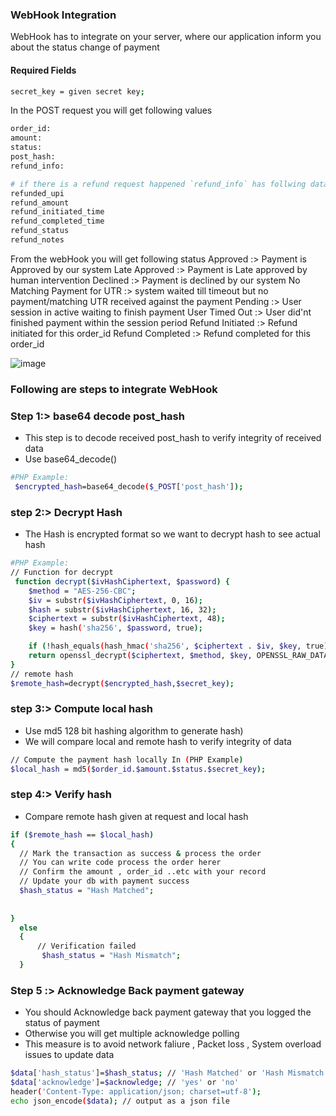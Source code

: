 
### WebHook Integration 

WebHook has to integrate on your server, where our application inform you about the status change of payment

#### Required Fields
```sh
secret_key = given secret key;
```

In the POST request you will get following values
```sh 
order_id:
amount:
status:
post_hash:
refund_info:
```

```sh 
# if there is a refund request happened `refund_info` has follwing data 
refunded_upi 
refund_amount
refund_initiated_time
refund_completed_time
refund_status
refund_notes
```                

 From the webHook you will get following status
        Approved	:> Payment is Approved by our system
        Late Approved :> Payment is Late approved by human intervention
        Declined :>	Payment is declined by our system
        No Matching Payment for UTR	:> system waited till timeout but no payment/matching UTR received against the payment 
        Pending	:> User session in active waiting to finish payment
        User Timed Out :>	User did'nt finished payment within the session period
        Refund Initiated :> Refund initiated for this order_id
        Refund Completed :> Refund completed for this order_id
     
				
![image](https://user-images.githubusercontent.com/124431027/216763027-53f3ba10-6e04-4eb6-9e59-d1e76f38db9d.png) 


### Following are steps to integrate WebHook
### Step 1:> base64 decode post_hash
- This step is to decode received post_hash to verify integrity of received data
- Use base64_decode()
```sh
#PHP Example:
 $encrypted_hash=base64_decode($_POST['post_hash']);
```

### step 2:> Decrypt Hash 
- The Hash is encrypted format so we want to decrypt hash to see actual hash
```sh
#PHP Example:
// Function for decrypt
 function decrypt($ivHashCiphertext, $password) {
    $method = "AES-256-CBC";
    $iv = substr($ivHashCiphertext, 0, 16);
    $hash = substr($ivHashCiphertext, 16, 32);
    $ciphertext = substr($ivHashCiphertext, 48);
    $key = hash('sha256', $password, true);

    if (!hash_equals(hash_hmac('sha256', $ciphertext . $iv, $key, true), $hash)) return null;
    return openssl_decrypt($ciphertext, $method, $key, OPENSSL_RAW_DATA, $iv);
}
// remote hash 
$remote_hash=decrypt($encrypted_hash,$secret_key);
```


### step 3:>  Compute local hash 
- Use md5 128 bit hashing algorithm to generate hash)
- We will compare local and remote hash to verify integrity of data

```sh
// Compute the payment hash locally In (PHP Example)
$local_hash = md5($order_id.$amount.$status.$secret_key);  
```
### step 4:>  Verify hash 
- Compare remote hash given at request and local hash 
```sh 
if ($remote_hash == $local_hash)
{
  // Mark the transaction as success & process the order
  // You can write code process the order herer
  // Confirm the amount , order_id ..etc with your record
  // Update your db with payment success
  $hash_status = "Hash Matched";
  
    
}
  else
  {
      // Verification failed
       $hash_status = "Hash Mismatch";
  }
```
### Step 5 :>  Acknowledge Back payment gateway 
-  You should  Acknowledge back payment gateway that you logged the status of payment  
-  Otherwise you will get multiple acknowledge polling 
- This measure is to avoid network faliure , Packet loss , System overload issues to update data 

```sh
$data['hash_status']=$hash_status; // 'Hash Matched' or 'Hash Mismatch' 
$data['acknowledge']=$acknowledge; // 'yes' or 'no'
header('Content-Type: application/json; charset=utf-8');
echo json_encode($data); // output as a json file
```

       




